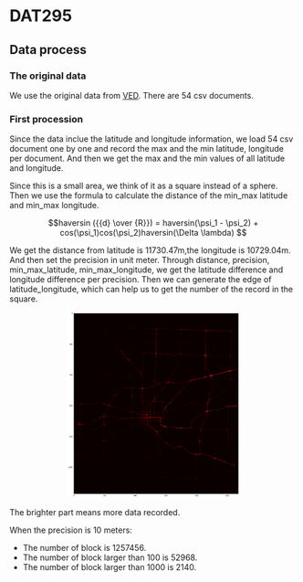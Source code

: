 # DAT295

## Data process
### The original data
We use the original data from [VED](URL 'https://github.com/gsoh/VED'). There are 54 csv documents.

### First procession

Since the data inclue the latitude and longitude information, we load 54 csv document one by one and record the max and the min latitude, longitude per document. And then we get the max and the min values of all latitude and longitude.

Since this is a small area, we think of it as a square instead of a sphere. Then we use the formula to calculate the distance of the min_max latitude and min_max longitude.

$$haversin ({{d} \over {R}}) = haversin(\psi_1 - \psi_2) + cos(\psi_1)cos(\psi_2)haversin(\Delta \lambda)  $$


We get the distance from latitude is 11730.47m,the longitude is 10729.04m. And then set the precision in unit meter. Through distance, precision, min_max_latitude, min_max_longitude, we get the latitude difference and longitude difference per precision. Then we can generate the edge of latitude_longitude, which can help us to get the number of the record in the square. 


<p align="center">
<img src="./img/first_process.png" width="60%" height="60%">
</p>

The brighter part means more data recorded.

When the precision is 10 meters:

- The number of block is 1257456.
- The number of block larger than 100 is 52968.
- The number of block larger than 1000 is 2140.

